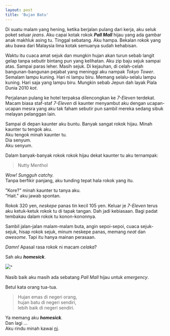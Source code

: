 ```yaml
---
layout: post
title: 'Bujan Batu'
---
```


Di suatu malam yang hening, ketika berjalan pulang dari kerja, aku seluk poket seluar *jeans*. Aku capai kotak rokok **_Pall Mall_** hijau yang ada gambar anak makhluk asing tu. Tinggal sebatang. Aku hampa. Bekalan rokok yang aku bawa dari Malaysia lima kotak semuanya sudah kehabisan.

Waktu itu cuaca amat sejuk dan mungkin hujan akan turun sebab langit gelap tanpa sebutir bintang pun yang kelihatan. Aku zip baju sejuk sampai atas. Sampai paras leher. Masih sejuk. Di kejauhan, di celah-celah bangunan-bangunan pejabat yang meninggi aku nampak *Tokyo Tower*. Semalam lampu kuning. Hari ni lampu biru. Memang selalu-selalu lampu kuning. Hari saja yang lampu biru. Mungkin sebab Jepun dah layak Piala Dunia 2010 *kot*.

Perjalanan pulang ke hotel terpaksa dilencongkan ke *7-Eleven* terdekat. Macam biasa staf-staf *7-Eleven* di kaunter menyambut aku dengan ucapan-ucapan mesra yang aku tak faham sebutir pun sambil mereka sedang sibuk melayan pelanggan lain.

Sampai di depan kaunter aku buntu. Banyak sangat rokok hijau. 
Minah kaunter tu tengok aku.  
Aku tengok minah kaunter tu.  
Dia senyum.  
Aku senyum.  

Dalam banyak-banyak rokok rokok hijau dekat kaunter tu aku ternampak:

> Nutty Menthol

*Wow! Sungguh catchy.*  
Tanpa berfikir panjang, aku tunding tepat hala rokok yang itu.  

"Kore?" minah kaunter tu tanya aku.  
"Hait." aku jawab spontan.  

Rokok 320 yen, *neskepe* panas tin kecil 105 yen. Keluar je *7-Eleven* terus aku ketuk-ketuk rokok tu di tapak tangan. Dah jadi kebiasaan. Bagi padat tembakau dalam rokok tu konon-kononnya.

Sambil jalan-jalan malam-malam buta, angin sepoi-sepoi, cuaca sejuk-sejuk, hisap rokok sejuk, minum neskepe panas, memang *neat* dan *awesome*. Tapi itu hanya mainan perasaan.

*Damn!* Apasal rasa rokok ni macam *celaka*?

Sah aku *__homesick__*.

[![](http://1.bp.blogspot.com/_e86KQvrn6dg/Si3g4eykmOI/AAAAAAAAAdo/PgQsBD141Ug/s320/DSC00587.JPG)](http://1.bp.blogspot.com/_e86KQvrn6dg/Si3g4eykmOI/AAAAAAAAAdo/PgQsBD141Ug/s1600-h/DSC00587.JPG)"

Nasib baik aku masih ada sebatang *Pall Mall* hijau untuk *emergency*.

Betul kata orang tua-tua.
> Hujan emas di negeri orang,   
> hujan batu di negeri sendiri,  
> lebih baik di negeri sendiri.  

Ya memang aku *__homesick__*.  
Dan lagi ...  
Aku rindu minah kawai [ni](http://sputnik--sweetheart.blogspot.com/).  
